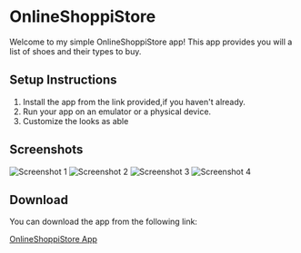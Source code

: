 <!DOCTYPE html>
<html lang="en">
<head>
    <meta charset="UTF-8">
    <meta name="viewport" content="width=device-width, initial-scale=1.0">
    
</head>
<body>
    <div class="container">
        <h1>OnlineShoppiStore</h1>
        <p>Welcome to my simple OnlineShoppiStore app! This app provides you will a list of shoes and their types to buy.</p>
        <h2>Setup Instructions</h2>
        <ol>
            <li>Install the app from the link provided,if you haven't already.</li>
            <li>Run your app on an emulator or a physical device.</li>
            <li>Customize the looks as able</li>
        </ol>
        <h2>Screenshots</h2>
        <img src="https://github.com/toby1907/OnlineShoppiStor2/blob/main/app/src/main/res/drawable/store1.jpg" alt="Screenshot 1"> 
       <img src="https://github.com/toby1907/Shoppi/blob/main/app/src/main/res/drawable/sc2.jpg" alt="Screenshot 2"> 
         <img src="https://github.com/toby1907/Shoppi/blob/main/app/src/main/res/drawable/sc3.jpg" alt="Screenshot 3"> 
         <img src="https://github.com/toby1907/Shoppi/blob/main/app/src/main/res/drawable/sc4.jpg" alt="Screenshot 4"> 
        <!-- Add more screenshots as needed -->
        <h2>Download</h2>
        <p>You can download the app from the following link:</p>
        <a href="">OnlineShoppiStore App</a>
    </div>
</body>
</html>

